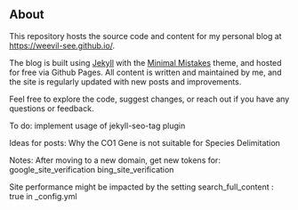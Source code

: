 ## About
This repository hosts the source code and content for my personal blog at https://weevil-see.github.io/.

The blog is built using [Jekyll](https://jekyllrb.com/) with the [Minimal Mistakes](https://mmistakes.github.io/minimal-mistakes/) theme, and hosted for free via Github Pages. All content is written and maintained by me, and the site is regularly updated with new posts and improvements.

Feel free to explore the code, suggest changes, or reach out if you have any questions or feedback.

To do:
implement usage of jekyll-seo-tag plugin

Ideas for posts:
Why the CO1 Gene is not suitable for Species Delimitation

Notes:
After moving to a new domain, get new tokens for:
google_site_verification
bing_site_verification


Site performance might be impacted by the setting
search_full_content      : true
in _config.yml
